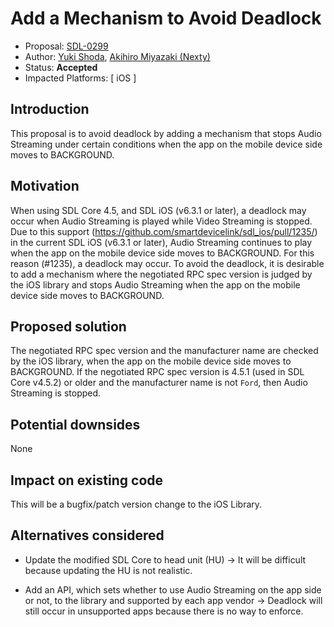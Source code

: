 # Add a Mechanism to Avoid Deadlock

* Proposal: [SDL-0299](0299-Avoid-Deadlock.md)
* Author: [Yuki Shoda](https://github.com/Yuki-Shoda), [Akihiro Miyazaki (Nexty)](https://github.com/Akihiro-Miyazaki)
* Status: **Accepted**
* Impacted Platforms: [ iOS ]

## Introduction
This proposal is to avoid deadlock by adding a mechanism that stops Audio Streaming under certain conditions when the app on the mobile device side moves to BACKGROUND.

## Motivation
When using SDL Core 4.5, and SDL iOS (v6.3.1 or later), a deadlock may occur when Audio Streaming is played while Video Streaming is stopped.
Due to this support (https://github.com/smartdevicelink/sdl_ios/pull/1235/) in the current SDL iOS (v6.3.1 or later),  Audio Streaming continues to play when the app on the mobile device side moves to BACKGROUND.
For this reason (#1235), a deadlock may occur.
To avoid the deadlock, it is desirable to add a mechanism where the negotiated RPC spec version is judged by the iOS library and stops Audio Streaming when the app on the mobile device side moves to BACKGROUND.

## Proposed solution
The negotiated RPC spec version and the manufacturer name are checked by the iOS library, when the app on the mobile device side moves to BACKGROUND. If the negotiated RPC spec version is 4.5.1 (used in SDL Core v4.5.2)  or older and the manufacturer name is not `Ford`, then Audio Streaming is stopped.

## Potential downsides
None

## Impact on existing code
This will be a bugfix/patch version change to the iOS Library.

## Alternatives considered
- Update the modified SDL Core to head unit (HU)
-> It will be difficult because updating the HU is not realistic.

- Add an API, which sets whether to use Audio Streaming on the app side or not, to the library and supported by each app vendor
-> Deadlock will still occur in unsupported apps because there is no way to enforce.
